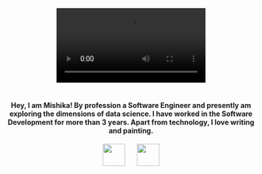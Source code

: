 <div align="center">
  <a href="#"><video src="Header.mp4" type="video/mp4"></a>
  <br> </br>
</div>
  
<div align="center">
  
<h4> Hey, I am Mishika! By profession a Software Engineer and presently am exploring the dimensions of data science. I have worked in the Software Development for more than 3 years. Apart from technology, I love writing and painting. </h4>

</div>

<p align='center'>
<a href="https://readymag.com/u1897683455/3362154/"><img height="45" src="https://github.com/msgaur1997/msgaur1997/blob/main/Images/Readymag.png?raw=true"></a>&nbsp;&nbsp;&nbsp;&nbsp;&nbsp;
<a href="https://www.linkedin.com/in/mishika-s-74a5b8168/"><img height="45" src="https://github.com/msgaur1997/msgaur1997/blob/main/Images/LinkedIn.png?raw=true"></a>
</p>


